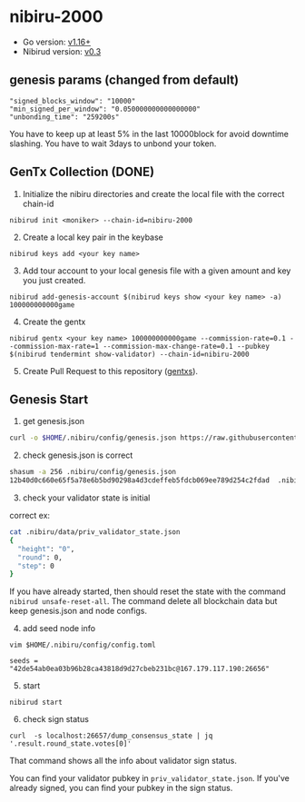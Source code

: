 # nibiru-2000

- Go version: [v1.16+](https://golang.org/dl/)
- Nibirud version: [v0.3](https://github.com/cosmos-gaminghub/nibiru/releases/tag/v0.3)

## genesis params (changed from default)

```
"signed_blocks_window": "10000"
"min_signed_per_window": "0.050000000000000000"
"unbonding_time": "259200s"
```
You have to keep up at least 5% in the last 10000block for avoid downtime slashing.
You have to wait 3days to unbond your token.


## GenTx Collection (DONE)
1. Initialize the nibiru directories and create the local file with the correct chain-id

```
nibirud init <moniker> --chain-id=nibiru-2000
```

2. Create a local key pair in the keybase
```
nibirud keys add <your key name>
```

3. Add tour account to your local genesis file with a given amount and key you just created.
```
nibirud add-genesis-account $(nibirud keys show <your key name> -a) 100000000000game
```

4. Create the gentx
```
nibirud gentx <your key name> 100000000000game --commission-rate=0.1 --commission-max-rate=1 --commission-max-change-rate=0.1 --pubkey $(nibirud tendermint show-validator) --chain-id=nibiru-2000
```

5. Create Pull Request to this repository ([gentxs](./gentxs)).


## Genesis Start

1. get genesis.json
```sh
curl -o $HOME/.nibiru/config/genesis.json https://raw.githubusercontent.com/cosmos-gaminghub/testnets/master/nibiru-2000/genesis.json
```

2. check genesis.json is correct

```sh
shasum -a 256 .nibiru/config/genesis.json
12b40d0c660e65f5a78e6b5bd90298a4d3cdeffeb5fdcb069ee789d254c2fdad  .nibiru/config/genesis.json
```

3. check your validator state is initial

correct ex:
```sh
cat .nibiru/data/priv_validator_state.json
{
  "height": "0",
  "round": 0,
  "step": 0
}
```

If you have already started, then should reset the state with the command `nibirud unsafe-reset-all`. The command delete all blockchain data but keep genesis.json and node configs.

4. add seed node info

```
vim $HOME/.nibiru/config/config.toml
```

```
seeds = "42de54ab0ea03b96b28ca43818d9d27cbeb231bc@167.179.117.190:26656"
```

5. start
```
nibirud start
```


6. check sign status
```
curl  -s localhost:26657/dump_consensus_state | jq '.result.round_state.votes[0]'
```

That command shows all the info about validator sign status.

You can find your validator pubkey in `priv_validator_state.json`. If you've already signed, you can find your pubkey in the sign status.
